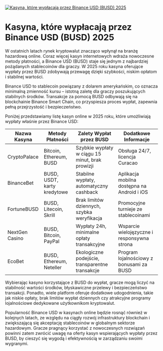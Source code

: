 [![Kasyna, które wypłacają przez Binance USD (BUSD) 2025](https://123-caf.pages.dev/gitsignup.png)](https://vrmoo.ru/Bt82HjjY)

<h1>Kasyna, które wypłacają przez Binance USD (BUSD) 2025</h1> <p>W ostatnich latach rynek kryptowalut znacząco wpłynął na branżę hazardową online. Coraz więcej kasyn internetowych wdraża nowoczesne metody płatności, a Binance USD (BUSD) staje się jednym z najbardziej pożądanych stablecoinów dla graczy. W 2025 roku kasyna oferujące wypłaty przez BUSD zdobywają przewagę dzięki szybkości, niskim opłatom i stabilnej wartości.</p> <p>Binance USD to stablecoin powiązany z dolarem amerykańskim, co oznacza minimalną zmienność kursu – istotną zaletę dla graczy poszukujących stabilnych środków. Transakcje za pomocą BUSD odbywają się na blockchainie Binance Smart Chain, co przyspiesza proces wypłat, zapewnia pełną przejrzystość i bezpieczeństwo.</p> <p>Poniżej przedstawiamy listę kasyn online w 2025 roku, które umożliwiają wypłaty właśnie przez Binance USD:</p> <table>   <thead>     <tr>       <th>Nazwa Kasyna</th>       <th>Metody Płatności</th>       <th>Zalety Wypłat przez BUSD</th>       <th>Dodatkowe Informacje</th>     </tr>   </thead>   <tbody>     <tr>       <td>CryptoPalace</td>       <td>Bitcoin, Ethereum, BUSD</td>       <td>Szybkie wypłaty w ciągu 15 minut, brak prowizji</td>       <td>Obsługa 24/7, licencja Curacao</td>     </tr>     <tr>       <td>BinanceBet</td>       <td>BUSD, USDT, karty kredytowe</td>       <td>Stabilne wypłaty, automatyczny cashback</td>       <td>Aplikacja mobilna dostępna na Android i iOS</td>     </tr>     <tr>       <td>FortuneBUSD</td>       <td>BUSD, Litecoin, Skrill</td>       <td>Brak limitów dziennych, szybka weryfikacja</td>       <td>Promocyjne turnieje ze stablecoinami</td>     </tr>     <tr>       <td>NextGen Casino</td>       <td>BUSD, Bitcoin, PayPal</td>       <td>Wypłaty 24h, minimalne opłaty transakcyjne</td>       <td>Wsparcie wielojęzyczne i responsywna strona</td>     </tr>     <tr>       <td>EcoBet</td>       <td>BUSD, Ethereum, Neteller</td>       <td>Ekologiczne podejście, transparentne transakcje</td>       <td>Program lojalnościowy z bonusami za BUSD</td>     </tr>   </tbody> </table> <p>Wybierając kasyno korzystające z BUSD do wypłat, gracze mogą liczyć na stabilność wartości środków, błyskawiczne przelewy i bezpieczeństwo transakcji. Ponadto, wiele platform oferuje dodatkowe udogodnienia, takie jak niskie opłaty, brak limitów wypłat dziennych czy atrakcyjne programy lojalnościowe dedykowane użytkownikom kryptowalut.</p> <p>Popularność Binance USD w kasynach online będzie rosnąć również w kolejnych latach, ze względu na ciągły rozwój infrastruktury blockchain i zwiększającą się akceptację stablecoinów w globalnym sektorze hazardowym. Gracze pragnący korzystać z nowoczesnych rozwiązań powinni zatem zwrócić uwagę na oferty kasyn wspierających wypłaty przez BUSD, by cieszyć się wygodą i efektywnością w zarządzaniu swoimi wygranymi.</p>